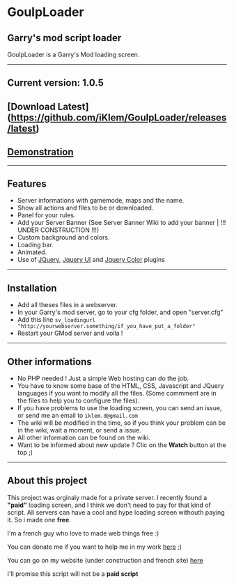 # GoulpLoader
## Garry's mod script loader

GoulpLoader is a Garry's Mod loading screen.

---
## Current version: 1.0.5
## [Download Latest] (https://github.com/iKlem/GoulpLoader/releases/latest)
## [Demonstration](http://iklem.livehost.fr/goulploader-demo/)

---
## Features
* Server informations with gamemode, maps and the name.
* Show all actions and files to be or downloaded.
* Panel for your rules.
* Add your Server Banner (See Server Banner Wiki to add your banner | !!! UNDER CONSTRUCTION !!!)
* Custom background and colors.
* Loading bar.
* Animated.
* Use of [JQuery](http://jquery.com/), [Jquery UI](http://jqueryui.com/) and [Jquery Color](https://github.com/jquery/jquery-color) plugins


---
## Installation
* Add all theses files in a webserver.
* In your Garry's mod server, go to your cfg folder, and open "server.cfg"
* Add this line `sv_loadingurl "http://yourwebserver.something/if_you_have_put_a_folder"`
* Restart your GMod server and voila !

---
## Other informations
* No PHP needed ! Just a simple Web hosting can do the job.
* You have to know some base of the HTML, CSS, Javascript and JQuery languages if you want to modify all the files. (Some commment are in the files to help you to configure the files).
* If you have problems to use the loading screen, you can send an issue, or send me an email to `iklem.d@gmail.com`
* The wiki will be modified in the time, so if you think your problem can be in the wiki, wait a moment, or send a issue.
* All other information can be found on the wiki.
* Want to be informed about new update ? Clic on the **Watch** button at the top ;)

---
## About this project
This project was orginaly made for a private server. I recently found a **"paid"** loading screen, and I think we don't need to pay for that kind of script. All servers can have a cool and hype loading screen withouth paying it. So i made one **free**.

I'm a french guy who love to made web things free :)

You can donate me if you want to help me in my work  [here](https://www.paypal.com/cgi-bin/webscr?cmd=_s-xclick&hosted_button_id=WAAU3DKXJXFR6) ;)

You can go on my website (under construction and french site) [here](http://iklem.livehost.fr)

I'll promise this script will not be a **paid script**
